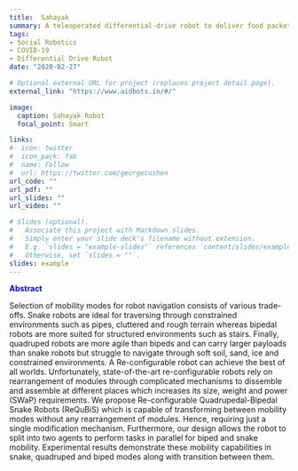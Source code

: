 ```yaml
---
title:  Sahayak 
summary: A teleoperated differential-drive robot to deliver food packets and medicines to the COVID patients. Doctors can interact with patients from a safe distance using the onboard video conferencing system. 
tags:
- Social Robotics
- COVID-19
- Differential Drive Robot
date: "2020-02-27"

# Optional external URL for project (replaces project detail page).
external_link: "https://www.aidbots.in/#/"

image:
  caption: Sahayak Robot
  focal_point: Smart

links:
#- icon: twitter
#  icon_pack: fab
#  name: Follow
#  url: https://twitter.com/georgecushen
url_code: ""
url_pdf: ""
url_slides: ""
url_video: ""

# Slides (optional).
#   Associate this project with Markdown slides.
#   Simply enter your slide deck's filename without extension.
#   E.g. `slides = "example-slides"` references `content/slides/example-slides.md`.
#   Otherwise, set `slides = ""`.
slides: example
---
```


<span style="color:blue">**Abstract**</span>

Selection of mobility modes for robot navigation consists of various trade-offs. Snake robots are ideal for traversing through constrained environments such as pipes, cluttered  and rough terrain whereas bipedal robots are more suited for structured environments such as stairs. Finally, quadruped robots are more agile than bipeds and can carry larger payloads than snake robots but struggle to navigate through soft soil, sand, ice and constrained environments. A Re-configurable robot can achieve the best of all worlds.
Unfortunately, state-of-the-art re-configurable robots rely on rearrangement of modules through complicated mechanisms to dissemble and assemble at different places which increases its size, weight and power (SWaP) requirements. We propose Re-configurable Quadrupedal-Bipedal Snake Robots (ReQuBiS) which is capable of transforming between mobility modes without any rearrangement of modules. Hence, requiring just a single modification mechanism. Furthermore, our design allows the robot to split into two agents to perform tasks in parallel for biped and snake mobility. Experimental results demonstrate these mobility capabilities in snake, quadruped and biped modes along with transition between them.



